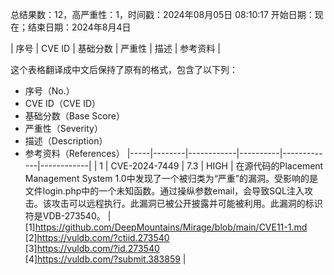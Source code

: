 总结果数：12，高严重性：1，时间戳：2024年08月05日 08:10:17
开始日期：现在；结束日期：2024年8月4日

| 序号 | CVE ID | 基础分数 | 严重性 | 描述 | 参考资料 |

这个表格翻译成中文后保持了原有的格式，包含了以下列：

- 序号（No.）
- CVE ID（CVE ID）
- 基础分数（Base Score）
- 严重性（Severity）
- 描述（Description）
- 参考资料（References）
|-----|--------|------------|----------|-------------|------------|
| 1 | CVE-2024-7449 | 7.3  | HIGH | 在源代码的Placement Management System 1.0中发现了一个被归类为“严重”的漏洞。受影响的是文件login.php中的一个未知函数。通过操纵参数email，会导致SQL注入攻击。该攻击可以远程执行。此漏洞已被公开披露并可能被利用。此漏洞的标识符是VDB-273540。 | [1]https://github.com/DeepMountains/Mirage/blob/main/CVE11-1.md<br>[2]https://vuldb.com/?ctiid.273540<br>[3]https://vuldb.com/?id.273540<br>[4]https://vuldb.com/?submit.383859 |